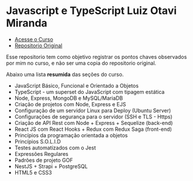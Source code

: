 # Javascript e TypeScript Luiz Otavi Miranda

- [Acesse o Curso](https://www.udemy.com/course/curso-de-javascript-moderno-do-basico-ao-avancado/)
- [Repositorio Original](https://github.com/luizomf/curso-js)

Esse repositorio tem como objetivo registrar os pontos chaves observados  
por mim no curso, e não ser uma copia do repositorio original.

Abaixo uma lista **resumida** das seções do curso.

- JavaScript Básico, Funcional e Orientado a Objetos
- TypeScript - um superset do JavaScript com tipagem estática
- Node, Express, MongoDB e MySQL/MariaDB
- Criação de projetos com Node, Express e EJS
- Configuração de um servidor Linux para Deploy (Ubuntu Server)
- Configurações de segurança para o servidor (SSH e TLS - Https)
- Criação de API Rest com Node + Express + Sequelize (back-end)
- React JS com React Hooks + Redux com Redux Saga (front-end)
- Princípios da programação orientada a objetos
- Princípios S.O.L.I.D
- Testes automatizados com o Jest
- Expressões Regulares
- Padrões de projeto GOF
- NestJS + Strapi + PostgreSQL
- HTML5 e CSS3
